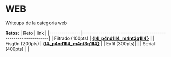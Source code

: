 # WEB 

Writeups de la categoria web

**Retos:**
| Reto          | link                                                         |
|---------------|--------------------------------------------------------------|
| Filtrado (100pts)     | [**{l4_p4nd1ll4_m4nt3q1ll4}**](./100/files/filtrado.pdf) |
| Fisg0n (200pts)       | [**{l4_p4nd1ll4_m4nt3q1ll4}**](./200/files/fisg0n.pdf) |
| Exfil (300pts)|  |
| Serial (400pts)         |  |
  
